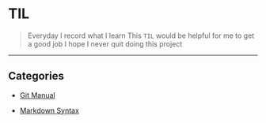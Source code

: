 # TIL
> Everyday I record what I learn
This `TIL` would be helpful for me to get a good job
I hope I never quit doing this project
---
## Categories
- [Git Manual](https://github.com/lee-seunghoon/TIL/blob/master/git/01_git.md)

- [Markdown Syntax](https://github.com/lee-seunghoon/TIL/blob/master/markdown.md)
 
